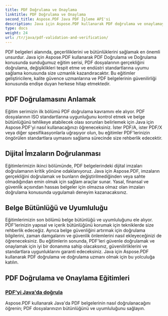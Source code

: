 ```yaml
---
title: PDF Doğrulama ve Onaylama
linktitle: PDF Doğrulama ve Onaylama
second_title: Aspose.PDF Java PDF İşleme API'si
description: Java için Aspose.PDF kullanarak PDF doğrulama ve onaylamayı keşfedin. Kapsamlı eğitimlerimizde belge bütünlüğünü ve uyumluluğunu sağlayın.
type: docs
weight: 24
url: /tr/java/pdf-validation-and-verification/
---
```


PDF belgeleri alanında, geçerliliklerini ve bütünlüklerini sağlamak en önemli unsurdur. Java için Aspose.PDF kullanarak PDF Doğrulama ve Doğrulama konusunda sunduğumuz eğitim serisi, PDF dosyalarının gerçekliğini doğrulama, değişiklikleri tespit etme ve endüstri standartlarına uyumu sağlama konusunda size uzmanlık kazandıracaktır. Bu eğitimler geliştiricilere, kalite güvence uzmanlarına ve PDF belgelerinin güvenilirliği konusunda endişe duyan herkese hitap etmektedir.

## PDF Doğrulamasını Anlamak

Eğitim serimizin ilk bölümü PDF doğrulama kavramını ele alıyor. PDF dosyalarının ISO standartlarına uygunluğunu kontrol etmek ve belge bütünlüğünü tehlikeye atabilecek olası sorunları belirlemek için Java için Aspose.PDF'yi nasıl kullanacağınızı öğreneceksiniz. İster PDF/A, ister PDF/X veya diğer spesifikasyonlarla uğraşıyor olun, bu eğitimler PDF'lerinizin öngörülen standartlara uymasını sağlama sürecinde size rehberlik edecektir.

## Dijital İmzaların Doğrulanması

Eğitimlerimizin ikinci bölümünde, PDF belgelerindeki dijital imzaları doğrulamanın kritik yönüne odaklanıyoruz. Java için Aspose.PDF, imzaların gerçekliğini doğrulamak ve bunların değiştirilmediğinden veya sahte olmadığından emin olmak için sağlam araçlar sunar. Yasal, finansal ve güvenlik açısından hassas belgeler için olmazsa olmaz olan imzaları doğrulama konusunda uygulamalı deneyim kazanacaksınız.

## Belge Bütünlüğü ve Uyumluluğu

Eğitimlerimizin son bölümü belge bütünlüğü ve uyumluluğunu ele alıyor. PDF'lerinizin yapısal ve içerik bütünlüğünü korumak için tekniklerde size rehberlik edeceğiz. Ayrıca belge güvenliğini artırmak için doğrulama bilgilerini, zaman damgalarını ve güvenlik önlemlerini nasıl ekleyeceğinizi de öğreneceksiniz. Bu eğitimlerin sonunda, PDF'leri güvenle doğrulamak ve onaylamak için iyi bir donanıma sahip olacaksınız, güvenilirliklerini ve standartlara uygunluklarını garanti edeceksiniz. Java için Aspose.PDF kullanarak PDF doğrulama ve doğrulama uzmanı olmak için bu yolculuğa katılın.

## PDF Doğrulama ve Onaylama Eğitimleri
### [PDF'yi Java'da doğrula](./validate-pdf-in-java/)
Aspose.PDF kullanarak Java'da PDF belgelerinin nasıl doğrulanacağını öğrenin; PDF dosyalarınızın bütünlüğünü ve uyumluluğunu sağlayın.